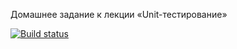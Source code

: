 Домашнее задание к лекции «Unit-тестирование»

[![Build status](https://ci.appveyor.com/api/projects/status/3jo5geyg89wxmlk6?svg=true)](https://ci.appveyor.com/project/yuriytuk/ajs4)